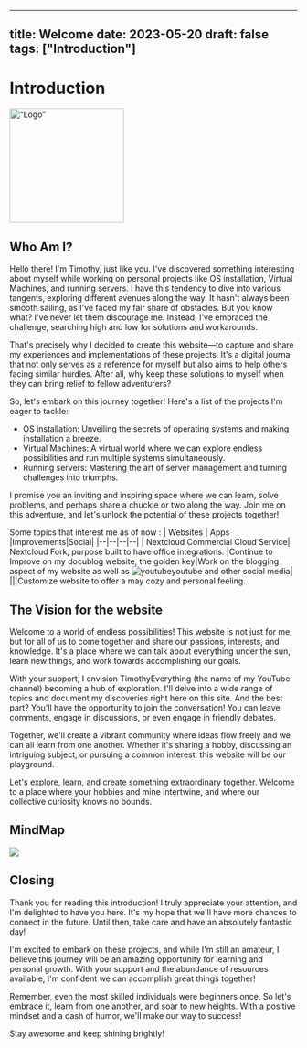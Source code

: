 


---
title: Welcome
date: 2023-05-20
draft: false
tags: ["Introduction"]
---

# Introduction

<img src="https://picsvg.com/svg/VxrCsF01.svg?v=3669" alt= “Logo” width="200" height="200">

## Who Am I?
Hello there! I'm Timothy, just like you. I've discovered something interesting about myself while working on personal projects like OS installation, Virtual Machines, and running servers. I have this tendency to dive into various tangents, exploring different avenues along the way. It hasn't always been smooth sailing, as I've faced my fair share of obstacles. But you know what? I've never let them discourage me. Instead, I've embraced the challenge, searching high and low for solutions and workarounds.

That's precisely why I decided to create this website—to capture and share my experiences and implementations of these projects. It's a digital journal that not only serves as a reference for myself but also aims to help others facing similar hurdles. After all, why keep these solutions to myself when they can bring relief to fellow adventurers?

So, let's embark on this journey together! Here's a list of the projects I'm eager to tackle:

-   OS installation: Unveiling the secrets of operating systems and making installation a breeze.
-   Virtual Machines: A virtual world where we can explore endless possibilities and run multiple systems simultaneously.
-   Running servers: Mastering the art of server management and turning challenges into triumphs.

I promise you an inviting and inspiring space where we can learn, solve problems, and perhaps share a chuckle or two along the way. Join me on this adventure, and let's unlock the potential of these projects together!

Some topics that interest me as of now :
| Websites | Apps |Improvements|Social|
|--|--|--|--|
|  Nextcloud Commercial Cloud Service| Nextcloud Fork, purpose built to have office integrations. |Continue to Improve on my docublog website, the golden key|Work on the blogging aspect of my website as well as ![youtube](https://cdn-icons-png.flaticon.com/128/174/174883.png)youtube and other social media|
|||Customize website to offer a may cozy and personal feeling.

## The Vision for the website
Welcome to a world of endless possibilities! This website is not just for me, but for all of us to come together and share our passions, interests, and knowledge. It's a place where we can talk about everything under the sun, learn new things, and work towards accomplishing our goals.

With your support, I envision TimothyEverything (the name of my YouTube channel) becoming a hub of exploration. I'll delve into a wide range of topics and document my discoveries right here on this site. And the best part? You'll have the opportunity to join the conversation! You can leave comments, engage in discussions, or even engage in friendly debates.

Together, we'll create a vibrant community where ideas flow freely and we can all learn from one another. Whether it's sharing a hobby, discussing an intriguing subject, or pursuing a common interest, this website will be our playground.

Let's explore, learn, and create something extraordinary together. Welcome to a place where your hobbies and mine intertwine, and where our collective curiosity knows no bounds.

## MindMap
[![](https://mermaid.ink/img/pako:eNp9Uk1vwjAM_StWTiCBdu9hEl8b3daBRLUdGg6hMTSjdVDqjiHgvy-wtuOy3Z6en59fHB9FajWKQKxzu08z5RggHkuSNEhiU1jODpNPdAfODG2WAP3-PcCwM3f2A1Muu5KGNTk6viBDgXCRbs-SRtfCaUZ4gnHyil-c5rbSMAhnjdHzLb3bNXREbXe8tyeYJJEhTJ1aMyzQ-TyNMkzecVUaRtgbzuoiLFixKdmkZaN7TCKrNWr4y-gyclLjp2SgC0MwV4Q51AOWrSysZdPkTZHJc_WvafOOzKHfw0Obd2p9wJuV5nbTdnVig_C7dmALlhC0LZShu7Ja1aj26oqeKNB5SvuPPEoCkIIzLFCKwEOt3FYKSWevUxXbxYFSEbCrsCeqnVaMY6M2ThUiWKu89Cxqw9ZFP5dxPZDzNziAsv0?type=png)](https://mermaid.live/edit#pako:eNp9Uk1vwjAM_StWTiCBdu9hEl8b3daBRLUdGg6hMTSjdVDqjiHgvy-wtuOy3Z6en59fHB9FajWKQKxzu08z5RggHkuSNEhiU1jODpNPdAfODG2WAP3-PcCwM3f2A1Muu5KGNTk6viBDgXCRbs-SRtfCaUZ4gnHyil-c5rbSMAhnjdHzLb3bNXREbXe8tyeYJJEhTJ1aMyzQ-TyNMkzecVUaRtgbzuoiLFixKdmkZaN7TCKrNWr4y-gyclLjp2SgC0MwV4Q51AOWrSysZdPkTZHJc_WvafOOzKHfw0Obd2p9wJuV5nbTdnVig_C7dmALlhC0LZShu7Ja1aj26oqeKNB5SvuPPEoCkIIzLFCKwEOt3FYKSWevUxXbxYFSEbCrsCeqnVaMY6M2ThUiWKu89Cxqw9ZFP5dxPZDzNziAsv0)

## Closing
Thank you for reading this introduction! I truly appreciate your attention, and I'm delighted to have you here. It's my hope that we'll have more chances to connect in the future. Until then, take care and have an absolutely fantastic day!

I'm excited to embark on these projects, and while I'm still an amateur, I believe this journey will be an amazing opportunity for learning and personal growth. With your support and the abundance of resources available, I'm confident we can accomplish great things together!

Remember, even the most skilled individuals were beginners once. So let's embrace it, learn from one another, and soar to new heights. With a positive mindset and a dash of humor, we'll make our way to success!

Stay awesome and keep shining brightly!

